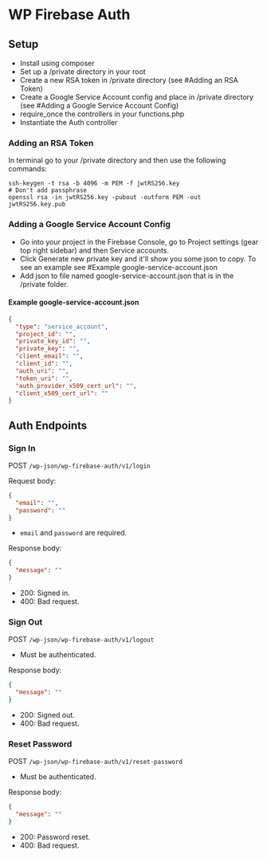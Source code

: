 # WP Firebase Auth

## Setup

* Install using composer
* Set up a /private directory in your root
* Create a new RSA token in /private directory (see #Adding an RSA Token)
* Create a Google Service Account config and place in /private directory (see #Adding a Google Service Account Config)
* require_once the controllers in your functions.php
* Instantiate the Auth controller

### Adding an RSA Token
In terminal go to your /private directory and then use the following commands:
```
ssh-keygen -t rsa -b 4096 -m PEM -f jwtRS256.key
# Don't add passphrase
openssl rsa -in jwtRS256.key -pubout -outform PEM -out jwtRS256.key.pub
```

### Adding a Google Service Account Config
* Go into your project in the Firebase Console, go to Project settings (gear top right sidebar) and then Service accounts.
* Click Generate new private key and it'll show you some json to copy. To see an example see #Example google-service-account.json
* Add json to file named google-service-account.json that is in the /private folder.

#### Example google-service-account.json
```json
{
  "type": "service_account",
  "project_id": "",
  "private_key_id": "",
  "private_key": "",
  "client_email": "",
  "client_id": "",
  "auth_uri": "",
  "token_uri": "",
  "auth_provider_x509_cert_url": "",
  "client_x509_cert_url": ""
}
```

## Auth Endpoints
### Sign In
POST `/wp-json/wp-firebase-auth/v1/login`

Request body:
```json
{
  "email": "",
  "password": ""
}
```
* `email` and `password` are required.

Response body:
```json
{
  "message": ""
}
```
* 200: Signed in.
* 400: Bad request.

### Sign Out
POST `/wp-json/wp-firebase-auth/v1/logout`

* Must be authenticated.

Response body:
```json
{
  "message": ""
}
```
* 200: Signed out.
* 400: Bad request.

### Reset Password
POST `/wp-json/wp-firebase-auth/v1/reset-password`

* Must be authenticated.

Response body:
```json
{
  "message": ""
}
```
* 200: Password reset.
* 400: Bad request.


